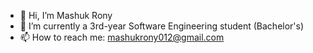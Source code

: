 - 👋 Hi, I’m Mashuk Rony
- 🌱 I’m currently a 3rd-year Software Engineering student (Bachelor's)
- 📫 How to reach me: mashukrony012@gmail.com

<!---
mashukrony/mashukrony is a ✨ special ✨ repository because its `README.md` (this file) appears on your GitHub profile.
You can click the Preview link to take a look at your changes.
--->
